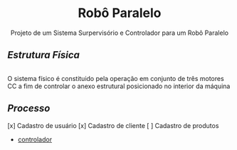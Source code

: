 <h1 align='center'>Robô Paralelo</h1>
<p align='center'>Projeto de um Sistema Surpervisório e Controlador para um Robô Paralelo</p>

<h2><i>Estrutura Física</i></h2>
<img>
<p>O sistema físico é constituido pela operação em conjunto de três motores CC a fim de controlar o anexo estrutural posicionado no interior da máquina</p>

<h2><i>Processo</i></h2>
<span>[x] Cadastro de usuário</span>
<span>[x] Cadastro de cliente</span>
<span>[ ] Cadastro de produtos</span>

<ul>
  <li>
    <a href='./Controlador'>controlador</a>
    <p></p>
  </li>
<ul>


